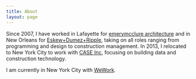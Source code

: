 ```yaml
---
title: About
layout: page
---
```

<p>Since 2007, I have worked in Lafayette for <a href="http://www.emerymcclure.com">emerymcclure architecture</a> and in New Orleans for <a href="http://www.eskewdumezripple.com">Eskew+Dumez+Ripple</a>, taking on all roles ranging from programming and design to construction management. In 2013, I relocated to New York City to work with <a href="https://www.linkedin.com/company/case-design-inc">CASE Inc</a>, focusing on building data and construction technology.</p>

<p>I am currently in New York City with <a href="https://www.wework.com">WeWork</a>.</p>